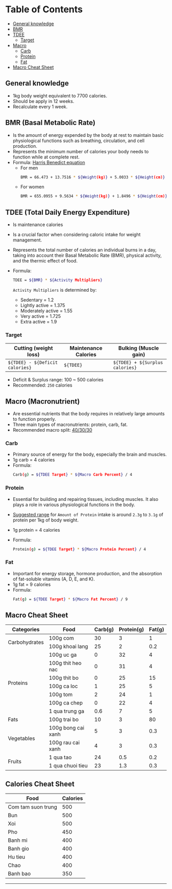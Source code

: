 # Table of Contents

- [General knowledge](#general-knowledge)
- [BMR](#bmr-basal-metabolic-rate)
- [TDEE](#tdee-total-daily-energy-expenditure)
  - [Target](#target)
- [Macro](#macro-macronutrient)
  - [Carb](#carb)
  - [Protein](#protein)
  - [Fat](#fat)
- [Macro Cheat Sheet](#macro-cheat-sheet)

## General knowledge

- 1kg body weight equivalent to 7700 calories.
- Should be apply in 12 weeks.
- Recalculate every 1 week.

## BMR (Basal Metabolic Rate)

- Is the amount of energy expended by the body at rest to maintain basic physiological functions such as breathing, circulation, and cell production.
- Represents the minimum number of calories your body needs to function while at complete rest.
- Formula: [Harris Benedict equation](https://www.ncbi.nlm.nih.gov/pmc/articles/PMC7784146)
  - For men
    ```bash
    BMR = 66.473 + 13.7516 * ${Weight(kg)} + 5.0033 * ${Height(cm)} – 6.755 * ${Age(years)}
    ```
  - For women
    ```bash
    BMR = 655.0955 + 9.5634 * ${Weight(kg)} + 1.8496 * ${Height(cm)} – 4.6756 * ${Age(years)}
    ```

## TDEE (Total Daily Energy Expenditure)

- Is maintenance calories
- Is a crucial factor when considering caloric intake for weight management.
- Represents the total number of calories an individual burns in a day, taking into account their Basal Metabolic Rate (BMR), physical activity, and the thermic effect of food.
- Formula:

  ```bash
  TDEE = ${BMR} * ${Activity Multipliers}
  ```

  `Activity Multipliers` is determined by:

  - Sedentary = 1.2
  - Lightly active = 1.375
  - Moderately active = 1.55
  - Very active = 1.725
  - Extra active = 1.9

### Target

| Cutting (weight loss)           | Maintenance Calories | Bulking (Muscle gain)           |
| ------------------------------- | -------------------- | ------------------------------- |
| `${TDEE} - ${Deficit calories}` | `${TDEE}`            | `${TDEE} + ${Surplus calories}` |

- Deficit & Surplus range: 100 ~ 500 calories
- Recommended: `250` calories

## Macro (Macronutrient)

- Are essential nutrients that the body requires in relatively large amounts to function properly.
- Three main types of macronutrients: protein, carb, fat.
- Recommended macro split: [40/30/30](https://www.ideafit.com/nutrition/the-science-behind-40-30-30)

### Carb

- Primary source of energy for the body, especially the brain and muscles.
- 1g carb = 4 calories
- Formula:
  ```bash
  Carb(g) = ${TDEE Target} * ${Macro Carb Percent} / 4
  ```

### Protein

- Essential for building and repairing tissues, including muscles. It also plays a role in various physiological functions in the body.
- [Suggested range](https://pubmed.ncbi.nlm.nih.gov/24864135) for `Amount of Protein` intake is around `2.3g` to `3.1g` of protein per 1kg of body weight.
- 1g protein = 4 calories
- Formula:

  ```bash
  Protein(g) = ${TDEE Target} * ${Macro Protein Percent} / 4
  ```

### Fat

- Important for energy storage, hormone production, and the absorption of fat-soluble vitamins (A, D, E, and K).
- 1g fat = 9 calories
- Formula:
  ```bash
  Fat(g) = ${TDEE Target} * ${Macro Fat Percent} / 9
  ```

## Macro Cheat Sheet

<table>
  <thead>
    <tr>
      <th>Categories</th>
      <th>Food</th>
      <th>Carb(g)</th>
      <th>Protein(g)</th>
      <th>Fat(g)</th>
    </tr>
  </thead>
  <tbody>
    <tr>
      <td rowspan=2>Carbohydrates</td>
      <td>100g com</td><td>30</td><td>3</td><td>1</td>
    </tr>
    <tr>
      <td>100g khoai lang</td><td>25</td><td>2</td><td>0.2</td>
    </tr>
    <tr>
      <td rowspan=7>Proteins</td>
      <td>100g uc ga</td><td>0</td><td>32</td><td>4</td>
    </tr>
    <tr>
      <td>100g thit heo nac</td><td>0</td><td>31</td><td>4</td>
    </tr>
    <tr>
      <td>100g thit bo</td><td>0</td><td>25</td><td>15</td>
    </tr>
    <tr>
      <td>100g ca loc</td><td>1</td><td>25</td><td>5</td>
    </tr>
    <tr>
      <td>100g tom</td><td>2</td><td>24</td><td>1</td>
    </tr>
    <tr>
      <td>100g ca chep</td><td>0</td><td>22</td><td>4</td>
    </tr>
    <tr>
      <td>1 qua trung ga</td><td>0.6</td><td>7</td><td>5</td>
    </tr>
    <tr>
      <td rowspan=1>Fats</td>
      <td>100g trai bo</td><td>10</td><td>3</td><td>80</td>
    </tr>
    <tr>
      <td rowspan=2>Vegetables</td>
      <td>100g bong cai xanh</td><td>5</td><td>3</td><td>0.3</td>
    </tr>
    <tr>
      <td>100g rau cai xanh</td><td>4</td><td>3</td><td>0.3</td>
    </tr>
    <tr>
    <td rowspan=2>Fruits</td>
      <td>1 qua tao</td><td>24</td><td>0.5</td><td>0.2</td>
    </tr>
    <tr>
      <td>1 qua chuoi tieu</td><td>23</td><td>1.3</td><td>0.3</td>
    </tr>
  </tbody>
</table>

## Calories Cheat Sheet

<table>
  <thead>
    <tr>
      <th>Food</th>
      <th>Calories</th>
    </tr>
  </thead>
  <tbody>
    <tr>
      <td>Com tam suon trung</td><td>500</td>
    </tr>
    <tr>
      <td>Bun</td><td>500</td>
    </tr>
    <tr>
      <td>Xoi</td><td>500</td>
    </tr>
    <tr>
      <td>Pho</td><td>450</td>
    </tr>
    <tr>
      <td>Banh mi</td><td>400</td>
    </tr>
    <tr>
      <td>Banh gio</td><td>400</td>
    </tr>
    <tr>
      <td>Hu tieu</td><td>400</td>
    </tr>
    <tr>
      <td>Chao</td><td>400</td>
    </tr>
    <tr>
      <td>Banh bao</td><td>350</td>
    </tr>
  </tbody>
</table>

---
